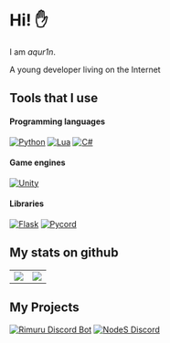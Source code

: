 # Hi! ✋
I am *aqur1n*. 

A young developer living on the Internet

## Tools that I use
#### Programming languages
[![Python](https://img.shields.io/badge/python-0E1117?logo=python&logoColor=white&style=for-the-badge)](https://www.python.org/)
[![Lua](https://img.shields.io/badge/lua-0E1117?logo=lua&logoColor=white&style=for-the-badge)](https://www.lua.org/)
[![C#](https://img.shields.io/badge/c%23-0E1117?logo=csharp&logoColor=white&style=for-the-badge)](https://learn.microsoft.com/ru-ru/dotnet/csharp/)
#### Game engines
[![Unity](https://img.shields.io/badge/unity-0E1117?logo=unity&logoColor=white&style=for-the-badge)](https://unity.com/)
#### Libraries
[![Flask](https://img.shields.io/badge/flask-0E1117?logo=python&logoColor=white&style=for-the-badge)](https://flask.palletsprojects.com/en/3.0.x/)
[![Pycord](https://img.shields.io/badge/pycord-0E1117?logo=python&logoColor=white&style=for-the-badge)](https://docs.pycord.dev/en/stable/)

## My stats on github
<table>
    <tr>
      <td align="center" style="padding=0;width=100%;">
        <img align="center" style="padding=0;" src="https://github-readme-stats.vercel.app/api?username=aqur1n&show_icons=true&theme=tokyonight&hide_border=true&bg_color=00000000&icon_color=4F8CC9&hide_title=true&count_private=true" />
      </td>
      <td align="center" style="padding=0;width=100%;">
        <img align="center" style="padding=0;" src="https://github-readme-stats.vercel.app/api/top-langs/?username=aqur1n&layout=compact&theme=tokyonight&hide_border=true&bg_color=00000000&icon_color=00000000&count_private=true" />
      </td>
    </tr>
</table>

## My Projects
[![Rimuru Discord Bot](https://top.gg/api/widget/969234839188422676.svg)](https://top.gg/bot/969234839188422676)
[![NodeS Discord](https://github.com/aqur1n/aqur1n/blob/main/NodeS.png?raw=true)](https://discord.gg/StFzkkFyJf)
